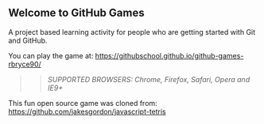 ## Welcome to GitHub Games

A project based learning activity for people who are getting started with Git and GitHub.

You can play the game at: https://githubschool.github.io/github-games-rbryce90/

>> _*SUPPORTED BROWSERS*: Chrome, Firefox, Safari, Opera and IE9+_

This fun open source game was cloned from: https://github.com/jakesgordon/javascript-tetris
